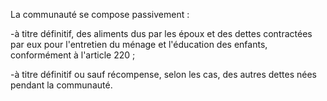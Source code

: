 La communauté se compose passivement :

-à titre définitif, des aliments dus par les époux et des dettes contractées par eux pour l'entretien du ménage et l'éducation des enfants, conformément à l'article 220 ;

-à titre définitif ou sauf récompense, selon les cas, des autres dettes nées pendant la communauté.
